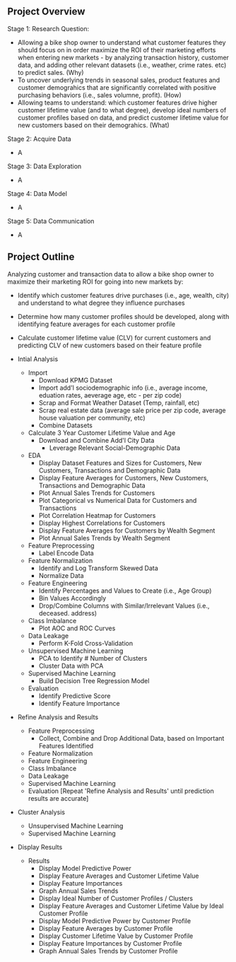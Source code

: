 ## Project Overview
Stage 1: Research Question:
- Allowing a bike shop owner to understand what customer features they should focus on in order maximize the ROI of their marketing efforts when entering new markets - by analyzing transaction history, customer data, and adding other relevant datasets (i.e., weather, crime rates. etc) to predict sales. (Why)
- To uncover underlying trends in seasonal sales, product features and customer demograhics that are significantly correlated with positive purchasing behaviors (i.e., sales volumne, profit). (How)
- Allowing teams to understand: which customer features drive higher customer lifetime value (and to what degree), develop ideal numbers of customer profiles based on data, and predict customer lifetime value for new customers based on their demograhics. (What)

Stage 2: Acquire Data
- A

Stage 3: Data Exploration
- A

Stage 4: Data Model
- A

Stage 5: Data Communication
- A

## Project Outline
Analyzing customer and transaction data to allow a bike shop owner to maximize their marketing ROI for going into new markets by:
- Identify which customer features drive purchases (i.e., age, wealth, city) and understand to what degree they influence purchases
- Determine how many customer profiles should be developed, along with identifying feature averages for each customer profile
- Calculate customer lifetime value (CLV) for current customers and predicting CLV of new customers based on their feature profile

- Intial Analysis
  - Import
    - Download KPMG Dataset
    - Import add'l sociodemographic info (i.e., average income, eduation rates, aeverage age, etc - per zip code)
    - Scrap and Format Weather Dataset (Temp, rainfall, etc)
    - Scrap real estate data (average sale price per zip code, average house valuation per community, etc)
    - Combine Datasets
  - Calculate 3 Year Customer Lifetime Value and Age
    - Download and Combine Add'l City Data
      - Leverage Relevant Social-Demographic Data
  - EDA
    - Display Dataset Features and Sizes for Customers, New Customers, Transactions and Demographic Data
    - Display Feature Averages for Customers, New Customers, Transactions and Demographic Data
    - Plot Annual Sales Trends for Customers
    - Plot Categorical vs Numerical Data for Customers and Transactions
    - Plot Correlation Heatmap for Customers
    - Display Highest Correlations for Customers
    - Display Feature Averages for Customers by Wealth Segment
    - Plot Annual Sales Trends by Wealth Segment
  - Feature Preprocessing
    - Label Encode Data
  - Feature Normalization
    - Identify and Log Transform Skewed Data
    - Normalize Data
  - Feature Engineering
    - Identify Percentages and Values to Create (i.e., Age Group)
    - Bin Values Accordingly
    - Drop/Combine Columns with Similar/Irrelevant Values (i.e., deceased. address)
  - Class Imbalance
    - Plot AOC and ROC Curves
  - Data Leakage
    - Perform K-Fold Cross-Validation
  - Unsupervised Machine Learning
    - PCA to Identify # Number of Clusters
    - Cluster Data with PCA
  - Supervised Machine Learning
    - Build Decision Tree Regression Model
  - Evaluation
    - Identify Predictive Score
    - Identify Feature Importance
- Refine Analysis and Results
  - Feature Preprocessing
    - Collect, Combine and Drop Additional Data, based on Important Features Identified
  - Feature Normalization
  - Feature Engineering
  - Class Imbalance
  - Data Leakage
  - Supervised Machine Learning
  - Evaluation
[Repeat 'Refine Analysis and Results' until prediction results are accurate]
- Cluster Analysis
  - Unsupervised Machine Learning
  - Supervised Machine Learning
- Display Results
  - Results
    - Display Model Predictive Power
    - Display Feature Averages and Customer Lifetime Value
    - Display Feature Importances
    - Graph Annual Sales Trends
    - Display Ideal Number of Customer Profiles / Clusters
    - Display Feature Averages and Customer Lifetime Value by Ideal Customer Profile
    - Display Model Predictive Power by Customer Profile
    - Display Feature Averages by Customer Profile
    - Display Customer Lifetime Value by Customer Profile
    - Display Feature Importances by Customer Profile
    - Graph Annual Sales Trends by Customer Profile
